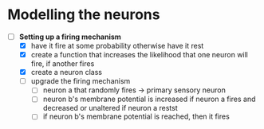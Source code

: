 # Modelling the neurons

- [ ] **Setting up a firing mechanism**
	- [x] have it fire at some probability otherwise have it rest
	- [x] create a function that increases the likelihood that one neuron will fire, if another fires
 	- [x] create a neuron class
  	- [ ] upgrade the firing mechanism
  		- [ ] neuron a that randomly fires -> primary sensory neuron
  	 	- [ ] neuron b's membrane potential is increased if neuron a fires and decreased or unaltered if neuron a restst
  	  	- [ ] if neuron b's membrane potential is reached, then it fires 	
